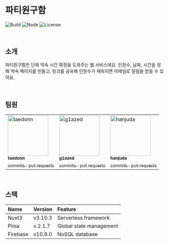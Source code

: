 # 파티원구함

![Build](https://img.shields.io/badge/Build-nuxt3-%2328CF8D)
![Node](https://img.shields.io/badge/Node-v18.+-%2324B524)
![License](https://img.shields.io/badge/License-MIT-blue.svg)

&nbsp;

## 소개

파티원구함은 단체 약속 시간 확정을 도와주는 웹 서비스에요. 인원수, 날짜, 시간을 정해 약속 페이지를 만들고, 링크를 공유해 인원수가 채워지면 이메일로 알림을 받을 수 있어요.

&nbsp;

## 팀원

<table>
  <tbody>
    <tr>
        <td valign="top" width="33.33%">
            <img src="https://avatars.githubusercontent.com/u/107545098?v=4" width="128px;" alt="taedonn"/><br/>
            <a href="https://github.com/taedonn">
                <sub><b>taedonn</b></sub>
            </a><br/>
            <a href="https://github.com/taedonn/partywonguham/commits?author=taedonn" title="Commits">
                <sub>commits</sub>
            </a> <sub>·</sub> 
            <a href="https://github.com/taedonn/partywonguham/pulls?q=taedonn" title="Pull Requests">
                <sub>pull requests</sub>
            </a>
        </td>
        <td valign="top" width="33.33%">
            <img src="https://avatars.githubusercontent.com/u/96365042?v=4" width="128px;" alt="g1azed"/><br/>
            <a href="https://github.com/g1azed">
                <sub><b>g1azed</b></sub>
            </a><br/>
            <a href="https://github.com/g1azed/partywonguham/commits?author=g1azed" title="Commits">
                <sub>commits</sub>
            </a> <sub>·</sub> 
            <a href="https://github.com/g1azed/partywonguham/pulls?q=g1azed" title="Pull Requests">
                <sub>pull requests</sub>
            </a>
        </td>
        <td valign="top" width="33.33%">
            <img src="https://avatars.githubusercontent.com/u/88708708?v=4" width="128px;" alt="hanjuda"/><br/>
            <a href="https://github.com/hanjuda">
                <sub><b>hanjuda</b></sub>
            </a><br/>
            <a href="https://github.com/hanjuda/partywonguham/commits?author=hanjuda" title="Commits">
                <sub>commits</sub>
            </a> <sub>·</sub> 
            <a href="https://github.com/hanjuda/partywonguham/pulls?q=hanjuda" title="Pull Requests">
                <sub>pull requests</sub>
            </a>
        </td>
    </tr>
  </tbody>
</table>

&nbsp;

## 스택

| Name     | Version | Feature                 |
|:-------- |:------- |:----------------------- |
| Nuxt3    | v3.10.3 | Serverless framework    |
| Pinia    | v.2.1.7 | Global state management |
| Firebase | v10.9.0 | NoSQL database          |
